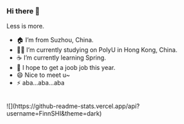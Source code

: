 ### Hi there 👋

<!--
**FinnSHI/FinnSHI** is a ✨ _special_ ✨ repository because its `README.md` (this file) appears on your GitHub profile.

Here are some ideas to get you started:

- 🔭 I’m currently working on ...
- 🌱 I’m currently learning ...
- 👯 I’m looking to collaborate on ...
- 🤔 I’m looking for help with ...
- 💬 Ask me about ...
- 📫 How to reach me: ...
- 😄 Pronouns: ...
- ⚡ Fun fact: ...
-->

Less is more.

- 🏠 I’m from Suzhou, China.
- 👨‍💻 I’m currently studying on PolyU in Hong Kong, China.
- ☕️ I’m currently learning Spring.
- 👯 I hope to get a joob job this year.
- 😄 Nice to meet u~
- ⚡ aba...aba...aba

<br>
![](https://github-readme-stats.vercel.app/api?username=FinnSHI&theme=dark)
